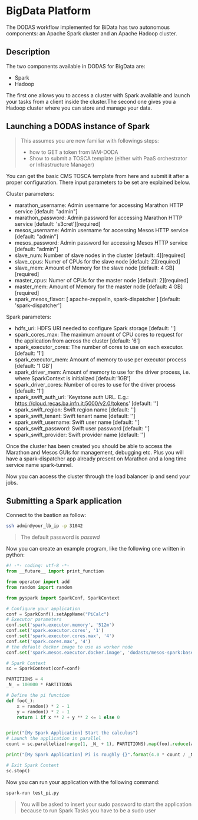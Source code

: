 # BigData Platform

The DODAS workflow implemented for BiData has two autonomous 
components: an Apache Spark cluster and an Apache Hadoop cluster.

## Description

The two components available in DODAS for BigData are:

* Spark
* Hadoop

The first one allows you to access a cluster with Spark available and launch your tasks from a client inside the cluster.The second one gives you a Hadoop cluster where you can store and manage your data.

## Launching a DODAS instance of Spark

> This assumes you are now familiar with followings steps:
> * how to GET a token from IAM-DODA
> * Show to submit a TOSCA template (either with PaaS orchestrator or Infrastructure Manager)

You can get the basic CMS TOSCA template from here and submit it after a proper configuration. There input parameters to be set are explained below.

Cluster parameters:

* marathon_username: Admin username for accessing Marathon HTTP service [default: "admin"]
* marathon_password: Admin password for accessing Marathon HTTP service [default: 's3cret'][required]
* mesos_username: Admin username for accessing Mesos HTTP service [default: "admin"]
* mesos_password: Admin password for accessing Mesos HTTP service [default: "admin"]
* slave_num: Number of slave nodes in the cluster [default: 4][required]
* slave_cpus: Numer of CPUs for the slave node [default: 2][required]
* slave_mem: Amount of Memory for the slave node [default: 4 GB][required]
* master_cpus: Numer of CPUs for the master node [default: 2][required]
* master_mem: Amount of Memory for the master node [default: 4 GB][required]
* spark_mesos_flavor: [ apache-zeppelin, spark-dispatcher ] [default: 'spark-dispatcher']

Spark parameters:

* hdfs_uri: HDFS URI needed to configure Spark storage [default: '']
* spark_cores_max: The maximum amount of CPU cores to request for the application from across the cluster [default: '6']
* spark_executor_cores: The number of cores to use on each executor. [default: '1']
* spark_executor_mem: Amount of memory to use per executor process [default: '1 GB']
* spark_driver_mem: Amount of memory to use for the driver process, i.e. where SparkContext is initialized [default:'1GB']
* spark_driver_cores: Number of cores to use for the driver process [default: '1']
* spark_swift_auth_url: 'Keystone auth URL. E.g.: https://cloud.recas.ba.infn.it:5000/v2.0/tokens' [default: '']
* spark_swift_region: Swift region name [default: '']
* spark_swift_tenant: Swift tenant name [default: '']
* spark_swift_username: Swift user name [default: '']
* spark_swift_password: Swift user password [default: '']
* spark_swift_provider: Swift provider name [default: '']

Once the cluster has been created you should be able to access the Marathon and Mesos GUIs for management, debugging etc. Plus you will have a spark-dispatcher app already present on Marathon and a long time service name spark-tunnel.

Now you can access the cluster through the load balancer ip and send your jobs.

## Submitting a Spark application

Connect to the bastion as follow:

```bash
ssh admin@your_lb_ip -p 31042
```

> The default password is _passwd_

Now you can create an example program, like the following one written in python:

```python
#! -*- coding: utf-8 -*-
from __future__ import print_function

from operator import add
from random import random

from pyspark import SparkConf, SparkContext

# Configure your application
conf = SparkConf().setAppName("PiCalc")
# Executor parameters
conf.set('spark.executor.memory', '512m')
conf.set('spark.executor.cores', '1')
conf.set('spark.executor.cores.max', '4')
conf.set('spark.cores.max', '4')
# the default docker image to use as worker node
conf.set('spark.mesos.executor.docker.image', 'dodasts/mesos-spark:base')

# Spark Context
sc = SparkContext(conf=conf)

PARTITIONS = 4
_N_ = 100000 * PARTITIONS

# Define the pi function
def foo(_):
    x = random() * 2 - 1
    y = random() * 2 - 1
    return 1 if x ** 2 + y ** 2 <= 1 else 0


print("[My Spark Application] Start the calculus")
# Launch the application in parallel
count = sc.parallelize(range(1, _N_ + 1), PARTITIONS).map(foo).reduce(add)

print("[My Spark Application] Pi is roughly {}".format(4.0 * count / _N_))

# Exit Spark Context
sc.stop()

```

Now you can run your application with the following command:

```bash
spark-run test_pi.py
```


> You will be asked to insert your sudo password to start the application because to run Spark Tasks you have to be a sudo user